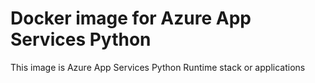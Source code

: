 Docker image for Azure App Services Python
=======================
This image is Azure App Services Python Runtime stack or applications

